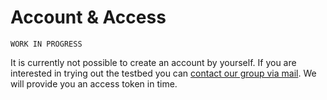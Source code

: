 # Account & Access

```{note}
WORK IN PROGRESS
```

It is currently not possible to create an account by yourself.
If you are interested in trying out the testbed you can [contact our group via mail](https://nes-lab.org/ingmar-splitt/).
We will provide you an access token in time.
